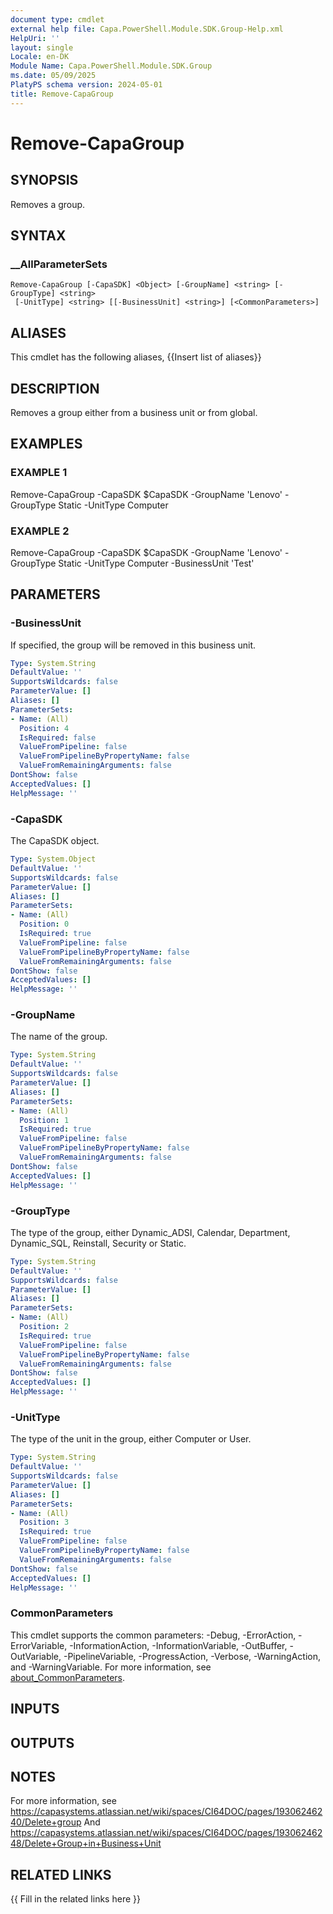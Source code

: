 ```yaml
---
document type: cmdlet
external help file: Capa.PowerShell.Module.SDK.Group-Help.xml
HelpUri: ''
layout: single
Locale: en-DK
Module Name: Capa.PowerShell.Module.SDK.Group
ms.date: 05/09/2025
PlatyPS schema version: 2024-05-01
title: Remove-CapaGroup
---
```


# Remove-CapaGroup

## SYNOPSIS

Removes a group.

## SYNTAX

### __AllParameterSets

```
Remove-CapaGroup [-CapaSDK] <Object> [-GroupName] <string> [-GroupType] <string>
 [-UnitType] <string> [[-BusinessUnit] <string>] [<CommonParameters>]
```

## ALIASES

This cmdlet has the following aliases,
  {{Insert list of aliases}}

## DESCRIPTION

Removes a group either from a business unit or from global.

## EXAMPLES

### EXAMPLE 1

Remove-CapaGroup -CapaSDK $CapaSDK -GroupName 'Lenovo' -GroupType Static -UnitType Computer

### EXAMPLE 2

Remove-CapaGroup -CapaSDK $CapaSDK -GroupName 'Lenovo' -GroupType Static -UnitType Computer -BusinessUnit 'Test'

## PARAMETERS

### -BusinessUnit

If specified, the group will be removed in this business unit.

```yaml
Type: System.String
DefaultValue: ''
SupportsWildcards: false
ParameterValue: []
Aliases: []
ParameterSets:
- Name: (All)
  Position: 4
  IsRequired: false
  ValueFromPipeline: false
  ValueFromPipelineByPropertyName: false
  ValueFromRemainingArguments: false
DontShow: false
AcceptedValues: []
HelpMessage: ''
```

### -CapaSDK

The CapaSDK object.

```yaml
Type: System.Object
DefaultValue: ''
SupportsWildcards: false
ParameterValue: []
Aliases: []
ParameterSets:
- Name: (All)
  Position: 0
  IsRequired: true
  ValueFromPipeline: false
  ValueFromPipelineByPropertyName: false
  ValueFromRemainingArguments: false
DontShow: false
AcceptedValues: []
HelpMessage: ''
```

### -GroupName

The name of the group.

```yaml
Type: System.String
DefaultValue: ''
SupportsWildcards: false
ParameterValue: []
Aliases: []
ParameterSets:
- Name: (All)
  Position: 1
  IsRequired: true
  ValueFromPipeline: false
  ValueFromPipelineByPropertyName: false
  ValueFromRemainingArguments: false
DontShow: false
AcceptedValues: []
HelpMessage: ''
```

### -GroupType

The type of the group, either Dynamic_ADSI, Calendar, Department, Dynamic_SQL, Reinstall, Security or Static.

```yaml
Type: System.String
DefaultValue: ''
SupportsWildcards: false
ParameterValue: []
Aliases: []
ParameterSets:
- Name: (All)
  Position: 2
  IsRequired: true
  ValueFromPipeline: false
  ValueFromPipelineByPropertyName: false
  ValueFromRemainingArguments: false
DontShow: false
AcceptedValues: []
HelpMessage: ''
```

### -UnitType

The type of the unit in the group, either Computer or User.

```yaml
Type: System.String
DefaultValue: ''
SupportsWildcards: false
ParameterValue: []
Aliases: []
ParameterSets:
- Name: (All)
  Position: 3
  IsRequired: true
  ValueFromPipeline: false
  ValueFromPipelineByPropertyName: false
  ValueFromRemainingArguments: false
DontShow: false
AcceptedValues: []
HelpMessage: ''
```

### CommonParameters

This cmdlet supports the common parameters: -Debug, -ErrorAction, -ErrorVariable,
-InformationAction, -InformationVariable, -OutBuffer, -OutVariable, -PipelineVariable,
-ProgressAction, -Verbose, -WarningAction, and -WarningVariable. For more information, see
[about_CommonParameters](https://go.microsoft.com/fwlink/?LinkID=113216).

## INPUTS

## OUTPUTS

## NOTES

For more information, see https://capasystems.atlassian.net/wiki/spaces/CI64DOC/pages/19306246240/Delete+group
And https://capasystems.atlassian.net/wiki/spaces/CI64DOC/pages/19306246248/Delete+Group+in+Business+Unit


## RELATED LINKS

{{ Fill in the related links here }}

